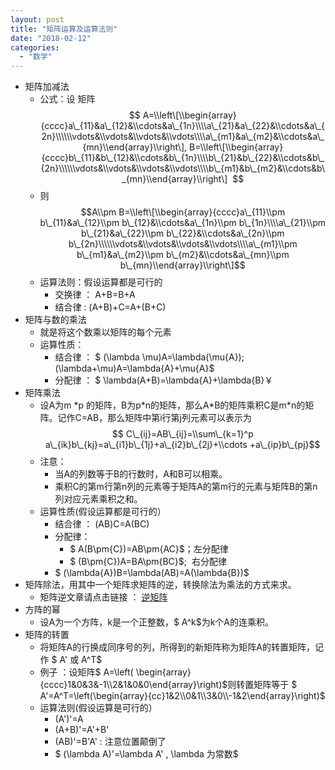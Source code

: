 ```yaml
---
layout: post
title: "矩阵运算及运算法则"
date: "2018-02-12"
categories: 
  - "数学"
---
```


- 矩阵加减法
    - 公式：设 矩阵 $$ A=\\left\[\\begin{array}{cccc}a\_{11}&a\_{12}&\\cdots&a\_{1n}\\\\a\_{21}&a\_{22}&\\cdots&a\_{2n}\\\\\\vdots&\\vdots&\\vdots&\\vdots\\\\a\_{m1}&a\_{m2}&\\cdots&a\_{mn}\\end{array}\\right\], B=\\left\[\\begin{array}{cccc}b\_{11}&b\_{12}&\\cdots&b\_{1n}\\\\b\_{21}&b\_{22}&\\cdots&b\_{2n}\\\\\\vdots&\\vdots&\\vdots&\\vdots\\\\b\_{m1}&b\_{m2}&\\cdots&b\_{mn}\\end{array}\\right\]  $$
    - 则 $$A\\pm B=\\left\[\\begin{array}{cccc}a\_{11}\\pm b\_{11}&a\_{12}\\pm b\_{12}&\\cdots&a\_{1n}\\pm b\_{1n}\\\\a\_{21}\\pm b\_{21}&a\_{22}\\pm b\_{22}&\\cdots&a\_{2n}\\pm b\_{2n}\\\\\\vdots&\\vdots&\\vdots&\\vdots\\\\a\_{m1}\\pm b\_{m1}&a\_{m2}\\pm b\_{m2}&\\cdots&a\_{mn}\\pm b\_{mn}\\end{array}\\right\]$$
    - 运算法则：假设运算都是可行的
        - 交换律 ： A+B=B+A
        - 结合律 : (A+B)+C=A+(B+C)
- 矩阵与数的乘法
    - 就是将这个数乘以矩阵的每个元素
    - 运算性质：
        - 结合律 ： $ (\\lambda \\mu)A=\\lambda(\\mu{A});(\\lambda+\\mu)A=\\lambda{A}+\\mu{A}$
        - 分配律 ： $ \\lambda(A+B)=\\lambda{A}+\\lambda{B}￥
- 矩阵乘法
    - 设A为m \*p 的矩阵，B为p\*n的矩阵，那么A\*B的矩阵乘积C是m\*n的矩阵。记作C=AB，那么矩阵中第i行第j列元素可以表示为$$ C\_{ij}=AB\_{ij}=\\sum\_{k=1}^p a\_{ik}b\_{kj}=a\_{i1}b\_{1j}+a\_{i2}b\_{2j}+\\cdots +a\_{ip}b\_{pj}$$
    - 注意：
        - 当A的列数等于B的行数时，A和B可以相乘。
        - 乘积C的第m行第n列的元素等于矩阵A的第m行的元素与矩阵B的第n列对应元素乘积之和。
    - 运算性质(假设运算都是可行的）
        - 结合律 ： (AB)C=A(BC)
        - 分配律：
            - $ A(B\\pm{C})=AB\\pm{AC}$；左分配律
            - $ (B\\pm{C})A=BA\\pm{BC}$;  右分配律
        - $ (\\lambda{A})B=\\lambda(AB)=A(\\lambda{B})$
- 矩阵除法，用其中一个矩阵求矩阵的逆，转换除法为乘法的方式来求。
    - 矩阵逆文章请点击链接 ： [逆矩阵](http://127.0.0.1/?p=1023)
- 方阵的幂
    - 设A为一个方阵，k是一个正整数，$ A^k$为k个A的连乘积。
- 矩阵的转置
    - 将矩阵A的行换成同序号的列，所得到的新矩阵称为矩阵A的转置矩阵，记作 $ A' 或 A^T$
    - 例子 ：设矩阵$ A=\\left( \\begin{array}{cccc}1&0&3&-1\\\\2&1&0&0\\end{array}\\right)$则转置矩阵等于 $ A'=A^T=\\left(\\begin{array}{cc}1&2\\\\0&1\\\\3&0\\\\-1&2\\end{array}\\right)$
    - 运算法则(假设运算是可行的）
        - (A')'=A
        - (A+B)'=A'+B'
        - (AB)'=B'A' : 注意位置颠倒了
        - $ (\\lambda A)'=\\lambda A' , \\lambda 为常数$
